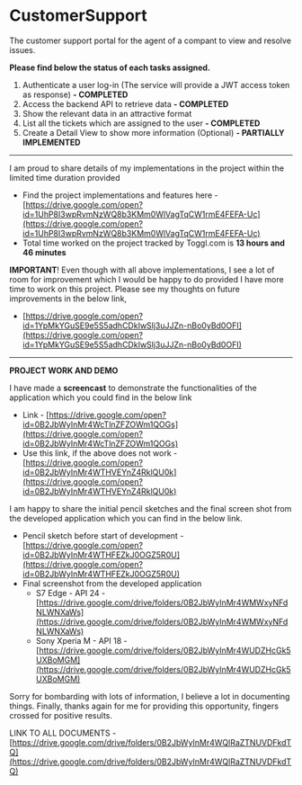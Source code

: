 # CustomerSupport
The customer support portal for the agent of a compant to view and resolve issues.




**Please find below the status of each tasks assigned.**

1. Authenticate a user log-in (The service will provide a JWT access token as response) **- COMPLETED**
2. Access the backend API to retrieve data **- COMPLETED**
3. Show the relevant data in an attractive format
  1. List all the tickets which are assigned to the user **- COMPLETED**
  2. Create a Detail View to show more information (Optional) **- PARTIALLY IMPLEMENTED**
---------------------------------------------------------------

I am proud to share details of my implementations in the project within the limited time duration provided

- Find the project implementations and features here - [https://drive.google.com/open?id=1UhP8I3wpRvmNzWQ8b3KMm0WlVagTqCW1rmE4FEFA-Uc](https://drive.google.com/open?id=1UhP8I3wpRvmNzWQ8b3KMm0WlVagTqCW1rmE4FEFA-Uc)
- Total time worked on the project tracked by Toggl.com is **13 hours and 46 minutes**

**IMPORTANT**! Even though with all above implementations, I see a lot of room for improvement which I would be happy to do provided I have more time to work on this project. Please see my thoughts on future improvements in the below link,

- [https://drive.google.com/open?id=1YpMkYGuSE9e5S5adhCDkIwSlj3uJJZn-nBo0yBd0OFI](https://drive.google.com/open?id=1YpMkYGuSE9e5S5adhCDkIwSlj3uJJZn-nBo0yBd0OFI)


---------------------------------------------------------------------------------------------------------------
**PROJECT WORK AND DEMO**

I have made a **screencast** to demonstrate the functionalities of the application which you could find in the below link

- Link - [https://drive.google.com/open?id=0B2JbWyInMr4WcTlnZFZOWm1QOGs](https://drive.google.com/open?id=0B2JbWyInMr4WcTlnZFZOWm1QOGs)
- Use this link, if the above does not work - [https://drive.google.com/open?id=0B2JbWyInMr4WTHVEYnZ4RklQU0k](https://drive.google.com/open?id=0B2JbWyInMr4WTHVEYnZ4RklQU0k)

I am happy to share the initial pencil sketches and the final screen shot from the developed application which you can find in the below link.

- Pencil sketch before start of development - [https://drive.google.com/open?id=0B2JbWyInMr4WTHFEZkJ0OGZ5R0U](https://drive.google.com/open?id=0B2JbWyInMr4WTHFEZkJ0OGZ5R0U)
- Final screenshot from the developed application
  - S7 Edge - API 24 - [https://drive.google.com/drive/folders/0B2JbWyInMr4WMWxyNFdNLWNXaWs](https://drive.google.com/drive/folders/0B2JbWyInMr4WMWxyNFdNLWNXaWs)
  - Sony Xperia M - API 18 - [https://drive.google.com/drive/folders/0B2JbWyInMr4WUDZHcGk5UXBoMGM](https://drive.google.com/drive/folders/0B2JbWyInMr4WUDZHcGk5UXBoMGM)

Sorry for bombarding with lots of information, I believe a lot in documenting things. Finally, thanks again for me for providing this opportunity, fingers crossed for positive results.

LINK TO ALL DOCUMENTS - [https://drive.google.com/drive/folders/0B2JbWyInMr4WQlRaZTNUVDFkdTQ](https://drive.google.com/drive/folders/0B2JbWyInMr4WQlRaZTNUVDFkdTQ)

